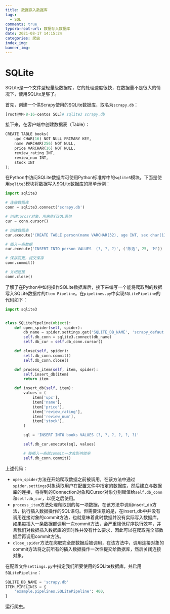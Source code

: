 ```yaml
---
title: 数据存入数据库
tags:
  - SQL
comments: true
typora-root-url: 数据存入数据库
date: 2021-08-17 14:15:24
categories: 爬虫
index_img:
banner_img:
---
```


# SQLite

SQLite是一个文件型轻量级数据库，它的处理速度很快，在数据量不是很大的情况下，使用SQLite足够了。

首先，创建一个供Scrapy使用的SQLite数据库，取名为`scrapy.db`：

```python
[root@VM-8-16-centos SQL]# sqlite3 scrapy.db
```

接下来，在客户端中创建数据表（Table）：

```python
CREATE TABLE books(
	upc CHAR(16) NOT NULL PRIMARY KEY,
    name VARCHAR(256) NOT NULL,
    price VARCHAR(16) NOT NULL,
    review_rating INT,
    review_num INT,
    stock INT
);
```

在Python中访问SQLite数据库可使用Python标准库中的`sqlite3`模块。下面是使用`sqlite3`模块将数据写入SQLite数据库的简单示例：

```python
import sqlite3

# 连接数据库
conn = sqlite3.connect('scrapy.db')

# 创建corosr对象，用来执行SQL语句
cur = conn.cursor()

# 创建数据表
cur.execute('CREATE TABLE person(name VARCHAR(32), age INT, sex char(1))')

# 插入一条数据
cur.execute('INSERT INTO person VALUES  (?, ?, ?)', ('陈浩', 25, 'M'))

# 保存变更，提交保存
conn.commit()

# 关闭连接
conn.close()
```

了解了在Python中如何操作SQLite数据库后，接下来编写一个能将爬取到的数据写入SQLite数据库的`Item Pipeline`。在`pipelines.py`中实现`SQLitePipeline`的代码如下：

```python
import sqlite3


class SQLitePipeline(object):
    def open_spider(self, spider):
        db_name = spider.settings.get('SQLITE_DB_NAME', 'scrapy_defaut.db')
        self.db_conn = sqlite3.connect(db_name)
        self.db_cur = self.db_conn.cursor()

    def close(self, spider):
        self.db_conn.commit()
        self.db_conn.close()

    def process_item(self, item, spider):
        self.insert_db(item)
        return item

    def insert_db(self, item):
        values = (
            item['upc'],
            item['name'],
            item['price'],
            item['review_rating'],
            item['review_num'],
            item['stock'],
        )

        sql = 'INSERT INTO books VALUES (?, ?, ?, ?, ?, ?)'

        self.db_cur.execute(sql, values)

        # 每插入一条就commit一次会影响效率
        self.db_conn.commit()
```

上述代码：

- `open_spider`方法在开始爬取数据之前被调用，在该方法中通过`spider.settings`对象读取用户在配置文件中指定的数据库，然后建立与数据库的连接，将得到的Connection对象和Cursor对象分别赋值给`self.db_conn`和`self.db_cur`，以便之后使用。
- `process_item`方法处理爬取到的每一项数据，在该方法中调用insert_db方法，执行插入数据操作的SQL语句。但需要注意的是，在insert_db中并没有调用连接对象的commit方法，也就意味着此时数据并没有实际写入数据库。如果每插入一条数据都调用一次commit方法，会严重降低程序执行效率，并且我们对数据插入数据库的实时性并没有什么要求，因此可以在爬取完全部数据后再调用commit方法。
- `close_spider`方法在爬取完全部数据后被调用，在该方法中，调用连接对象的commit方法将之前所有的插入数据操作一次性提交给数据库，然后关闭连接对象。

在配置文件`settings.py`中指定我们所要使用的SQLite数据库，并启用`SQLitePipeline`：

```python
SQLITE_DB_NAME = 'scrapy.db'
ITEM_PIPELINES = {
    'example.pipelines.SQLitePipeline': 400,
}
```

运行爬虫。







[//]:#(设置表格整体居中显示)
<style>
    table
    {
        margin: auto;
        font-size: 80%;
    }
</style>


